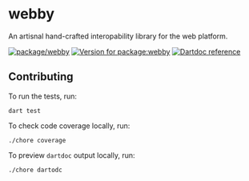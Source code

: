 # webby

An artisnal hand-crafted interopability library for the web platform.

[![package/webby](https://github.com/matanlurey/pub.lurey.dev/actions/workflows/package_webby.yaml/badge.svg)](https://github.com/matanlurey/pub.lurey.dev/actions/workflows/package_webby.yaml)
[![Version for package:webby](https://img.shields.io/pub/v/webby)](https://pub.dev/packages/webby)
[![Dartdoc reference](https://img.shields.io/badge/dartdoc-reference-blue.svg)](https://pub.dev/documentation/webby/latest/)

## Contributing

To run the tests, run:

```shell
dart test
```

To check code coverage locally, run:

```shell
./chore coverage
```

To preview `dartdoc` output locally, run:

```shell
./chore dartodc
```
